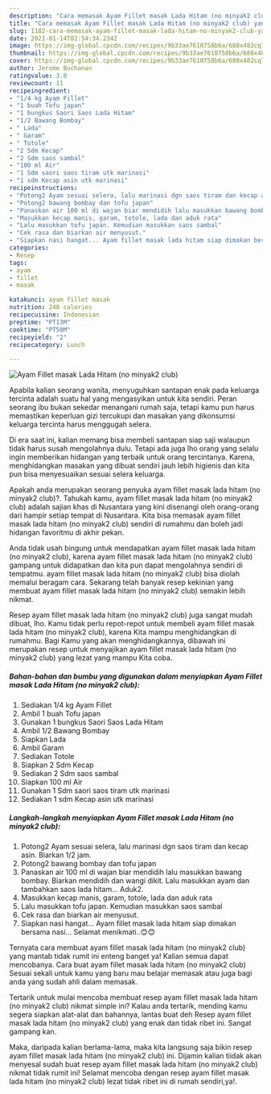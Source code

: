 ```yaml
---
description: "Cara memasak Ayam Fillet masak Lada Hitam (no minyak2 club) yang lezat Untuk Jualan"
title: "Cara memasak Ayam Fillet masak Lada Hitam (no minyak2 club) yang lezat Untuk Jualan"
slug: 1182-cara-memasak-ayam-fillet-masak-lada-hitam-no-minyak2-club-yang-lezat-untuk-jualan
date: 2021-01-14T02:54:34.234Z
image: https://img-global.cpcdn.com/recipes/9b33ae7610758b6a/680x482cq70/ayam-fillet-masak-lada-hitam-no-minyak2-club-foto-resep-utama.jpg
thumbnail: https://img-global.cpcdn.com/recipes/9b33ae7610758b6a/680x482cq70/ayam-fillet-masak-lada-hitam-no-minyak2-club-foto-resep-utama.jpg
cover: https://img-global.cpcdn.com/recipes/9b33ae7610758b6a/680x482cq70/ayam-fillet-masak-lada-hitam-no-minyak2-club-foto-resep-utama.jpg
author: Jerome Buchanan
ratingvalue: 3.8
reviewcount: 11
recipeingredient:
- "1/4 kg Ayam Fillet"
- "1 buah Tofu japan"
- "1 bungkus Saori Saos Lada Hitam"
- "1/2 Bawang Bombay"
- " Lada"
- " Garam"
- " Totole"
- "2 Sdm Kecap"
- "2 Sdm saos sambal"
- "100 ml Air"
- "1 Sdm saori saos tiram utk marinasi"
- "1 sdm Kecap asin utk marinasi"
recipeinstructions:
- "Potong2 Ayam sesuai selera, lalu marinasi dgn saos tiram dan kecap asin. Biarkan 1/2 jam."
- "Potong2 bawang bombay dan tofu japan"
- "Panaskan air 100 ml di wajan biar mendidih lalu masukkan bawang bombay. Biarkan mendidih dan wangi dikit. Lalu masukkan ayam dan tambahkan saos lada hitam... Aduk2."
- "Masukkan kecap manis, garam, totole, lada dan aduk rata"
- "Lalu masukkan tofu japan. Kemudian masukkan saos sambal"
- "Cek rasa dan biarkan air menyusut."
- "Siapkan nasi hangat... Ayam fillet masak lada hitam siap dimakan bersama nasi... Selamat menikmati..😊😊"
categories:
- Resep
tags:
- ayam
- fillet
- masak

katakunci: ayam fillet masak 
nutrition: 248 calories
recipecuisine: Indonesian
preptime: "PT13M"
cooktime: "PT50M"
recipeyield: "2"
recipecategory: Lunch

---
```



![Ayam Fillet masak Lada Hitam (no minyak2 club)](https://img-global.cpcdn.com/recipes/9b33ae7610758b6a/680x482cq70/ayam-fillet-masak-lada-hitam-no-minyak2-club-foto-resep-utama.jpg)

Apabila kalian seorang wanita, menyuguhkan santapan enak pada keluarga tercinta adalah suatu hal yang mengasyikan untuk kita sendiri. Peran seorang ibu bukan sekedar menangani rumah saja, tetapi kamu pun harus memastikan keperluan gizi tercukupi dan masakan yang dikonsumsi keluarga tercinta harus menggugah selera.

Di era  saat ini, kalian memang bisa membeli santapan siap saji walaupun tidak harus susah mengolahnya dulu. Tetapi ada juga lho orang yang selalu ingin memberikan hidangan yang terbaik untuk orang tercintanya. Karena, menghidangkan masakan yang dibuat sendiri jauh lebih higienis dan kita pun bisa menyesuaikan sesuai selera keluarga. 



Apakah anda merupakan seorang penyuka ayam fillet masak lada hitam (no minyak2 club)?. Tahukah kamu, ayam fillet masak lada hitam (no minyak2 club) adalah sajian khas di Nusantara yang kini disenangi oleh orang-orang dari hampir setiap tempat di Nusantara. Kita bisa memasak ayam fillet masak lada hitam (no minyak2 club) sendiri di rumahmu dan boleh jadi hidangan favoritmu di akhir pekan.

Anda tidak usah bingung untuk mendapatkan ayam fillet masak lada hitam (no minyak2 club), karena ayam fillet masak lada hitam (no minyak2 club) gampang untuk didapatkan dan kita pun dapat mengolahnya sendiri di tempatmu. ayam fillet masak lada hitam (no minyak2 club) bisa diolah memalui beragam cara. Sekarang telah banyak resep kekinian yang membuat ayam fillet masak lada hitam (no minyak2 club) semakin lebih nikmat.

Resep ayam fillet masak lada hitam (no minyak2 club) juga sangat mudah dibuat, lho. Kamu tidak perlu repot-repot untuk membeli ayam fillet masak lada hitam (no minyak2 club), karena Kita mampu menghidangkan di rumahmu. Bagi Kamu yang akan menghidangkannya, dibawah ini merupakan resep untuk menyajikan ayam fillet masak lada hitam (no minyak2 club) yang lezat yang mampu Kita coba.

<!--inarticleads1-->

##### Bahan-bahan dan bumbu yang digunakan dalam menyiapkan Ayam Fillet masak Lada Hitam (no minyak2 club):

1. Sediakan 1/4 kg Ayam Fillet
1. Ambil 1 buah Tofu japan
1. Gunakan 1 bungkus Saori Saos Lada Hitam
1. Ambil 1/2 Bawang Bombay
1. Siapkan  Lada
1. Ambil  Garam
1. Sediakan  Totole
1. Siapkan 2 Sdm Kecap
1. Sediakan 2 Sdm saos sambal
1. Siapkan 100 ml Air
1. Gunakan 1 Sdm saori saos tiram utk marinasi
1. Sediakan 1 sdm Kecap asin utk marinasi




<!--inarticleads2-->

##### Langkah-langkah menyiapkan Ayam Fillet masak Lada Hitam (no minyak2 club):

1. Potong2 Ayam sesuai selera, lalu marinasi dgn saos tiram dan kecap asin. Biarkan 1/2 jam.
1. Potong2 bawang bombay dan tofu japan
1. Panaskan air 100 ml di wajan biar mendidih lalu masukkan bawang bombay. Biarkan mendidih dan wangi dikit. Lalu masukkan ayam dan tambahkan saos lada hitam... Aduk2.
1. Masukkan kecap manis, garam, totole, lada dan aduk rata
1. Lalu masukkan tofu japan. Kemudian masukkan saos sambal
1. Cek rasa dan biarkan air menyusut.
1. Siapkan nasi hangat... Ayam fillet masak lada hitam siap dimakan bersama nasi... Selamat menikmati..😊😊




Ternyata cara membuat ayam fillet masak lada hitam (no minyak2 club) yang mantab tidak rumit ini enteng banget ya! Kalian semua dapat mencobanya. Cara buat ayam fillet masak lada hitam (no minyak2 club) Sesuai sekali untuk kamu yang baru mau belajar memasak atau juga bagi anda yang sudah ahli dalam memasak.

Tertarik untuk mulai mencoba membuat resep ayam fillet masak lada hitam (no minyak2 club) nikmat simple ini? Kalau anda tertarik, mending kamu segera siapkan alat-alat dan bahannya, lantas buat deh Resep ayam fillet masak lada hitam (no minyak2 club) yang enak dan tidak ribet ini. Sangat gampang kan. 

Maka, daripada kalian berlama-lama, maka kita langsung saja bikin resep ayam fillet masak lada hitam (no minyak2 club) ini. Dijamin kalian tiidak akan menyesal sudah buat resep ayam fillet masak lada hitam (no minyak2 club) nikmat tidak rumit ini! Selamat mencoba dengan resep ayam fillet masak lada hitam (no minyak2 club) lezat tidak ribet ini di rumah sendiri,ya!.


